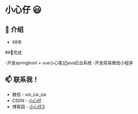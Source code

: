 # 小心仔 😃

## 🧐 介绍 
- 98年
  
##👯完成

-开发springboot + vue小心笔记java后台系统
-开发简易微信小程序


## 📫 联系我！
- 微信 - xin_zai_zai
- CSDN - [小心仔](https://blog.csdn.net/weixin_45395031)
- 博客园 - [小心仔3](https://www.cnblogs.com/pettyxin/)
